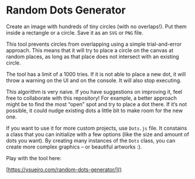 # Random Dots Generator

Create an image with hundreds of tiny circles (with no overlaps!). Put them inside a rectangle or a circle. Save it as an `SVG` or `PNG` file.

This tool prevents circles from overlapping using a simple trial-and-error approach. This means that it will try to place a circle on the canvas at random places, as long as that place does not intersect with an existing circle.

The tool has a limit of a 1000 tries. If it is not able to place a new dot, it will throw a warning on the UI and on the console. It will also stop executing.

This algorithm is very naive. If you have suggestions on improving it, feel free to collaborate with this repository! For example, a better approach might be to find the most “open” spot and try to place a dot there. If it’s not possible, it could nudge existing dots a little bit to make room for the new one.

If you want to use it for more custom projects, use `Dots.js` file. It constains a class that you can initialize with a few options (like the size and amount of dots you want). By creating many instances of the `Dots` class, you can create more complex graphics – or beautiful artworks :).

Play with the tool here:

[https://vsueiro.com/random-dots-generator/]()
